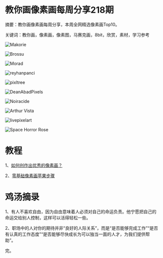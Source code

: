 # 教你画像素画每周分享218期

摘要：教你画像素画每周分享，本周全网精选像素画Top10。

关键词：教你画，像素画，像素图，马赛克画，8bit，欣赏，素材，学习参考

![[Makorie](ko-fi.com/makorie "Makorie")](https://files.mdnice.com/user/10493/cd0f25d2-f8f7-4226-ae15-eeb6db8bbccf.png)

![Brossu](https://files.mdnice.com/user/10493/9df105f9-b38d-4825-8881-f5d6ff08e2b9.png)

![Morad](https://files.mdnice.com/user/10493/8a1c10ff-a7aa-4d84-bcce-c50f006ce08f.png)

![reyhanpanci](https://files.mdnice.com/user/10493/4f55dca3-6f34-4c31-b832-b184ced5c2e3.png)

![pixltree](https://files.mdnice.com/user/10493/c320e296-e38c-4679-aa6e-ace57a326682.png)

![[DeanAbadPixels](deanabadpixels.itch.io "DeanAbadPixels")](https://files.mdnice.com/user/10493/da33299c-9c2f-4bf0-9382-c771d5332a81.png)

![[Noiracide](noiracide.itch.io "Noiracide")](https://files.mdnice.com/user/10493/60e950c5-20f4-49e4-83b1-e9ddb9f6b95b.png)

![Arthur Vista](https://files.mdnice.com/user/10493/6fa21391-978b-4d20-8a69-378a5a1aee05.png)

![livepixelart](https://files.mdnice.com/user/10493/e6456cd1-97c9-4d38-8f0c-7872ece050e3.png)

![[Space Horror Rose](http://mozz.itch.io "Space Horror Rose")](https://files.mdnice.com/user/10493/8a78f607-3f09-4630-aeb6-909971ca1130.png)


# 教程

1、[如何创作出优秀的像素画？](https://mp.weixin.qq.com/s/75olic62EXUtHPOV0D_osA)

2、[零基础像素画苹果步骤](https://mp.weixin.qq.com/s/oH4ApmxQqlyANgyaGqUlTw)


# 鸡汤摘录

1、有人不喜欢自由，因为自由意味着人必须对自己的命运负责。他宁愿把自己的命运交给别人控制，这样可以活得轻松一些。

2、职场中的人对你的期待并非“良好的人际关系”，而是“是否能够完成工作”“是否有认真的工作态度”“是否能够尽快成长为可以独当一面的人才，为我们提供帮助”。

完。